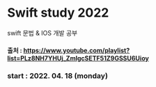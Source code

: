 # Swift study 2022
swift 문법 & IOS 개발 공부
#### 출처 : https://www.youtube.com/playlist?list=PLz8NH7YHUj_ZmlgcSETF51Z9GSSU6Uioy
### start : 2022. 04. 18 (monday)
